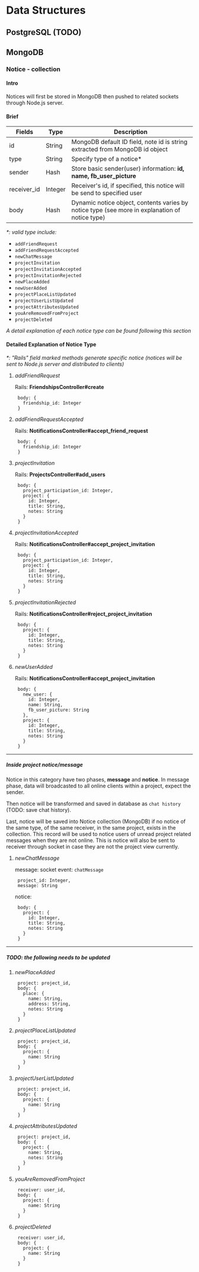 # Data Structures

## PostgreSQL (TODO)

## MongoDB

### Notice - collection

#### Intro

Notices will first be stored in MongoDB then pushed to related sockets through Node.js server.

#### Brief

Fields       | Type    | Description
------       | ----    | -----------
id           | String  | MongoDB default ID field, note id is string extracted from MongoDB id object
type         | String  | Specify type of a notice*
sender       | Hash    | Store basic sender(user) information: __id, name, fb_user_picture__
receiver_id  | Integer | Receiver's id, if specified, this notice will be send to specified user
body         | Hash    | Dynamic notice object, contents varies by notice type (see more in explanation of notice type)

_*: valid type include:_

* `addFriendRequest`
* `addFriendRequestAccepted`
* `newChatMessage`
* `projectInvitation`
* `projectInvitationAccepted`
* `projectInvitationRejected`
* `newPlaceAdded`
* `newUserAdded`
* `projectPlaceListUpdated`
* `projectUserListUpdated`
* `projectAttributesUpdated`
* `youAreRemovedFromProject`
* `projectDeleted`

_A detail explanation of each notice type can be found following this section_


#### Detailed Explanation of Notice Type

_*: "Rails" field marked methods generate specific notice (notices will be sent to Node.js server and distributed to clients)_

1. _addFriendRequest_

   Rails: __FriendshipsController#create__

        body: {
	      friendship_id: Integer
	    }

1. _addFriendRequestAccepted_

   Rails: __NotificationsController#accept_friend_request__

        body: {
          friendship_id: Integer
        }
        
1. _projectInvitation_

   Rails: __ProjectsController#add_users__

        body: {
          project_participation_id: Integer,
          project: {
            id: Integer,
            title: String,
            notes: String
          }
        }
        
1. _projectInvitationAccepted_

   Rails: __NotificationsController#accept_project_invitation__

        body: {
          project_participation_id: Integer,
          project: {
            id: Integer,
            title: String,
            notes: String
          }
        }

1. _projectInvitationRejected_

   Rails: __NotificationsController#reject_project_invitation__

        body: {
          project: {
            id: Integer,
            title: String,
            notes: String
          }
        }
        
1. _newUserAdded_

   Rails: __NotificationsController#accept_project_invitation__

        body: {
          new_user: {
            id: Integer,
            name: String,
            fb_user_picture: String
          },
          project: {
            id: Integer,
            title: String,
            notes: String
          }
        }

---

##### Inside project notice/message

Notice in this category have two phases, __message__ and __notice__. In message phase, data will broadcasted to all online clients within a project, expect the sender.

Then notice will be transformed and saved in database as `chat history` (TODO: save chat history).

Last, notice will be saved into Notice collection (MongoDB) if no notice of the same type, of the same receiver, in the same project, exists in the collection. This record will be used to notice users of unread project related messages when they are not online. This is notice will also be sent to receiver through socket in case they are not the project view currently.

1. _newChatMessage_

   message: socket event: `chatMessage`
   
        project_id: Integer,
        message: String
   
   notice:
        
        body: {
          project: {
            id: Integer,
            title: String,
            notes: String
          }
        }
   
---

##### TODO: the following needs to be updated

1. _newPlaceAdded_

        project: project_id,
        body: {
          place: {
            name: String,
            address: String,
            notes: String
          }
        }

1. _projectPlaceListUpdated_

        project: project_id,
        body: {
          project: {
            name: String
          }
        }

1. _projectUserListUpdated_

        project: project_id,
        body: {
          project: {
            name: String
          }
        }

1. _projectAttributesUpdated_

        project: project_id,
        body: {
          project: {
            name: String,
            notes: String
          }
        }

1. _youAreRemovedFromProject_

        receiver: user_id,
        body: {
          project: {
            name: String
          }
        }

1. _projectDeleted_

        receiver: user_id,
        body: {
          project: {
            name: String
          }
        }
